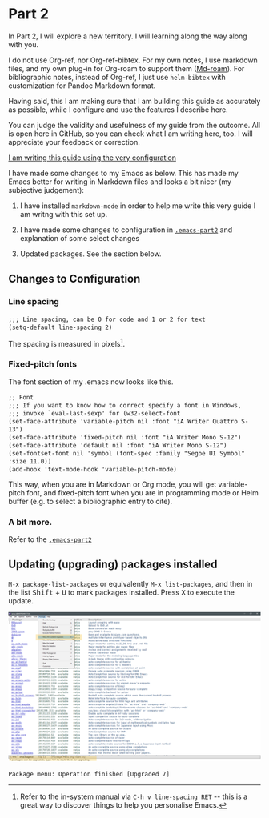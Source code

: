 # Part 2

In Part 2, I will explore a new territory. I will learning along the way along with you.

I do not use Org-ref, nor Org-ref-bibtex. For my own notes, I use markdown files, and my own plug-in for Org-roam to support them ([Md-roam](https://github.com/nobiot/md-roam)). For bibliographic notes, instead of Org-ref, I just use `helm-bibtex` with customization for Pandoc Markdown format. 

Having said, this I am making sure that I am building this guide as accurately as possible, while I configure and use the features I describe here. 

You can judge the validity and usefulness of my guide from the outcome. All is open here in GitHub, so you can check what I am writing here, too. I will appreciate your feedback or correction.


[I am writing this guide using the very configuration](images/2020-06-23_23-00-07.png)


I have made some changes to my Emacs as below. This has made my Emacs better for writing in Markdown files and looks a bit nicer (my subjective judgement):

1. I have installed `markdown-mode` in order to help me write this very guide I am writng with this set up.

2. I have made some changes to configuration in [`.emacs-part2`](./.emacs-part2) and explanation of some select changes

3. Updated packages. See the section below.


## Changes to Configuration

### Line spacing

```
;;; Line spacing, can be 0 for code and 1 or 2 for text
(setq-default line-spacing 2)

```

The spacing is measured in pixels[^1]. 

[^1]: Refer to the in-system manual via `C-h v line-spacing RET` -- this is a great way to discover things to help you personalise Emacs. 

### Fixed-pitch fonts

The font section of my .emacs now looks like this.

```
;; Font
;;; If you want to know how to correct specify a font in Windows,
;;; invoke `eval-last-sexp' for (w32-select-font
(set-face-attribute 'variable-pitch nil :font "iA Writer Quattro S-13")
(set-face-attribute 'fixed-pitch nil :font "iA Writer Mono S-12")
(set-face-attribute 'default nil :font "iA Writer Mono S-12")
(set-fontset-font nil 'symbol (font-spec :family "Segoe UI Symbol" :size 11.0))
(add-hook 'text-mode-hook 'variable-pitch-mode)
```

This way, when you are in Markdown or Org mode, you will get variable-pitch font, and fixed-pitch font when you are in programming mode or Helm buffer (e.g. to select a bibliographic entry to cite).

### A bit more.
Refer to the [`.emacs-part2`](./.emacs-part2)

## Updating (upgrading) packages installed

`M-x package-list-packages` or equivalently `M-x list-packages`, and then in the list <kbd>Shift</kbd> + <kbd>U</kbd> to mark packages installed. Press <kbd>X</kbd> to execute the update.

![`Shift` + `U` to mark those installed, and `x` to execute](images/2020-06-20_18-51-46.png)

```
Package menu: Operation finished [Upgraded 7]
```
